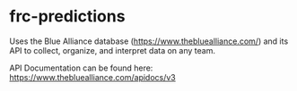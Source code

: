 # frc-predictions
Uses the Blue Alliance database (https://www.thebluealliance.com/) and its API to collect, organize, and interpret data on any team.

API Documentation can be found here: https://www.thebluealliance.com/apidocs/v3
